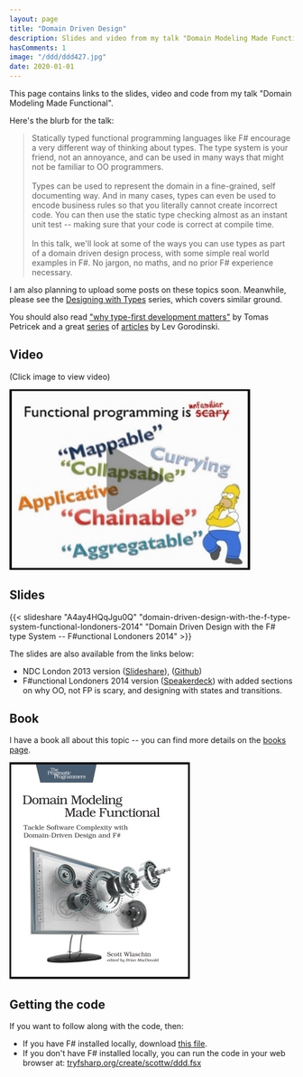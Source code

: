 ```yaml
---
layout: page
title: "Domain Driven Design"
description: Slides and video from my talk "Domain Modeling Made Functional with the F# Type System"
hasComments: 1
image: "/ddd/ddd427.jpg"
date: 2020-01-01
---
```


This page contains links to the slides, video and code from my talk "Domain Modeling Made Functional".

Here's the blurb for the talk:

> Statically typed functional programming languages like F# encourage a very different way of thinking about types.
> The type system is your friend, not an annoyance, and can be used in many ways that might not be familiar to OO programmers.\
> \
> Types can be used to represent the domain in a fine-grained, self documenting way. And in many cases,
> types can even be used to encode business rules so that you literally cannot create incorrect code.
> You can then use the static type checking almost as an instant unit test -- making sure that your code is correct at compile time.\
> \
> In this talk, we'll look at some of the ways you can use types as part of a domain driven design process,
> with some simple real world examples in F#. No jargon, no maths, and no prior F# experience necessary.

I am also planning to upload some posts on these topics soon. Meanwhile, please see the [Designing with Types](/series/designing-with-types.html) series, which covers similar ground.

You should also read ["why type-first development matters"](http://tomasp.net/blog/type-first-development.aspx/) by Tomas Petricek
and a great [series](http://gorodinski.com/blog/2013/02/17/domain-driven-design-with-fsharp-and-eventstore/) of [articles](http://gorodinski.com/blog/2013/04/23/domain-driven-design-with-fsharp-validation/) by Lev Gorodinski.

##  Video

(Click image to view video)

[![Video from NDC Oslo, June 2017](ddd427.jpg)](https://goo.gl/kxVAWt)

##  Slides

{{< slideshare "A4ay4HQqJgu0Q" "domain-driven-design-with-the-f-type-system-functional-londoners-2014" "Domain Driven Design with the F# type System -- F#unctional Londoners 2014" >}}

The slides are also available from the links below:

* NDC London 2013 version ([Slideshare](http://www.slideshare.net/ScottWlaschin/ddd-with-fsharptypesystemlondonndc2013)), ([Github](https://github.com/swlaschin/NDC_London_2013))
* F#unctional Londoners 2014 version ([Speakerdeck](https://speakerdeck.com/swlaschin/domain-driven-design-with-the-f-number-type-system-f-number-unctional-londoners-2014)) with
added sections on why OO, not FP is scary, and designing with states and transitions.

## Book

I have a book all about this topic -- you can find more details on the [books page](/books/).

[![Domain Modeling Made Functional](./domain-modeling-made-functional-320.jpg)](/books/)

##  Getting the code

If you want to follow along with the code, then:

* If you have F# installed locally, download [this file](/ddd/ddd.fsx).
* If you don't have F# installed locally, you can run the code in your web browser at: [tryfsharp.org/create/scottw/ddd.fsx](http://www.tryfsharp.org/create/scottw/ddd.fsx)
